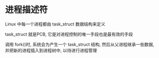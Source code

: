 <!--
 * @Description: 
 * @Version: 1.0
 * @Author: dalao
 * @Email: dalao@xxx.com
 * @Date: 2022-04-08 23:08:53
 * @LastEditors: Li Yuanhao
 * @LastEditTime: 2023-04-05 21:59:55
-->

# 进程描述符

Linux 中每一个进程都由 task_struct 数据结构来定义

task_struct 就是PCB, 它是对进程控制的唯一手段也是最有效的手段

调用 fork()时, 系统会为产生一个 task_struct 结构, 然后从父进程继承一些数据, 并把新的进程插入到进程树中, 以待进行进程管理